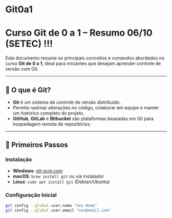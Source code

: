 # Git0a1

# Curso Git de 0 a 1 – Resumo 06/10 (SETEC) !!!

Este documento resume os principais conceitos e comandos abordados no curso **Git de 0 a 1**, ideal para iniciantes que desejam aprender controle de versão com Git.

---

## 📌 O que é Git?

- **Git** é um sistema de controle de versão distribuído.
- Permite rastrear alterações no código, colaborar em equipe e manter um histórico completo do projeto.
- **GitHub**, **GitLab** e **Bitbucket** são plataformas baseadas em Git para hospedagem remota de repositórios.

---

## 🚀 Primeiros Passos

### Instalação
- **Windows**: [git-scm.com](https://git-scm.com/)
- **macOS**: `brew install git` ou via instalador
- **Linux**: `sudo apt install git` (Debian/Ubuntu)

### Configuração Inicial
```bash
git config --global user.name "Seu Nome"
git config --global user.email "seu@email.com"